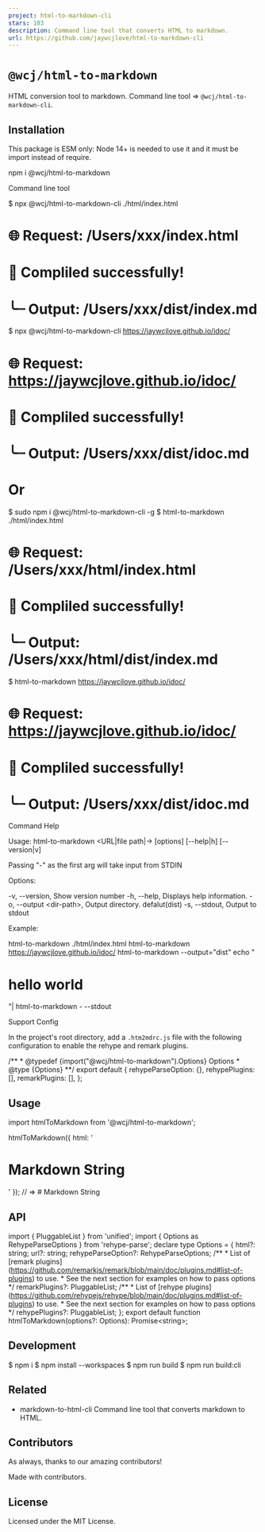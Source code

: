 ```yaml
---
project: html-to-markdown-cli
stars: 103
description: Command line tool that converts HTML to markdown.
url: https://github.com/jaywcjlove/html-to-markdown-cli
---
```


`@wcj/html-to-markdown`
=======================

HTML conversion tool to markdown. Command line tool => `@wcj/html-to-markdown-cli`.

Installation
------------

This package is ESM only: Node 14+ is needed to use it and it must be import instead of require.

npm i @wcj/html-to-markdown

Command line tool

$ npx @wcj/html-to-markdown-cli ./html/index.html
# 🌐 Request: /Users/xxx/index.html
# 🎉 Compliled successfully!
# ╰┈ Output: /Users/xxx/dist/index.md

$ npx @wcj/html-to-markdown-cli https://jaywcjlove.github.io/idoc/
# 🌐 Request: https://jaywcjlove.github.io/idoc/
# 🎉 Compliled successfully!
# ╰┈ Output: /Users/xxx/dist/idoc.md

# Or

$ sudo npm i @wcj/html-to-markdown-cli -g
$ html-to-markdown ./html/index.html
# 🌐 Request: /Users/xxx/html/index.html
# 🎉 Compliled successfully!
# ╰┈ Output: /Users/xxx/html/dist/index.md

$ html-to-markdown https://jaywcjlove.github.io/idoc/
# 🌐 Request: https://jaywcjlove.github.io/idoc/
# 🎉 Compliled successfully!
# ╰┈ Output: /Users/xxx/dist/idoc.md

Command Help

Usage: html-to-markdown <URL|file path|\-\> \[options\] \[--help|h\] \[--version|v\]

Passing "\-" as the first arg will take input from STDIN

Options:

  -v, --version, Show version number
  -h, --help, Displays help information.
  -o, --output <dir-path\>, Output directory. defalut(dist)
  -s, --stdout, Output to stdout

Example:

  html-to-markdown ./html/index.html
  html-to-markdown https://jaywcjlove.github.io/idoc/
  html-to-markdown --output="dist"
  echo "<h1>hello world</h1>"| html-to-markdown - --stdout

Support Config

In the project's root directory, add a `.htm2mdrc.js` file with the following configuration to enable the rehype and remark plugins.

/\*\*
 \* @typedef {import("@wcj/html-to-markdown").Options} Options
 \* @type {Options}
 \*\*/
export default { 
  rehypeParseOption: {},
  rehypePlugins: \[\],
  remarkPlugins: \[\],
};

Usage
-----

import htmlToMarkdown from '@wcj/html-to-markdown';

htmlToMarkdown({ html: '<h1>Markdown String</h1>' });
// => # Markdown String

API
---

import { PluggableList } from 'unified';
import { Options as RehypeParseOptions } from 'rehype-parse';
declare type Options \= {
  html?: string;
  url?: string;
  rehypeParseOption?: RehypeParseOptions;
  /\*\*
   \* List of \[remark plugins\](https://github.com/remarkjs/remark/blob/main/doc/plugins.md#list-of-plugins) to use.
   \* See the next section for examples on how to pass options
   \*/
  remarkPlugins?: PluggableList;
  /\*\*
   \* List of \[rehype plugins\](https://github.com/rehypejs/rehype/blob/main/doc/plugins.md#list-of-plugins) to use.
   \* See the next section for examples on how to pass options
   \*/
  rehypePlugins?: PluggableList;
};
export default function htmlToMarkdown(options?: Options): Promise<string\>;

Development
-----------

$ npm i
$ npm install --workspaces
$ npm run build
$ npm run build:cli

Related
-------

-   markdown-to-html-cli Command line tool that converts markdown to HTML.

Contributors
------------

As always, thanks to our amazing contributors!

Made with contributors.

License
-------

Licensed under the MIT License.
